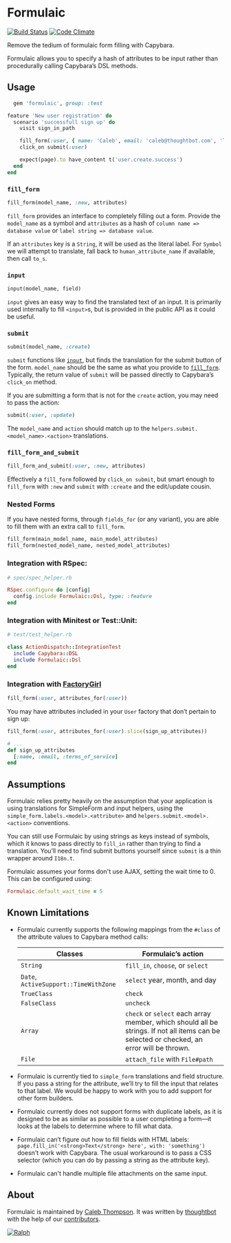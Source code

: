 # Formulaic

[![Build Status](https://travis-ci.org/thoughtbot/formulaic.png?branch=master)](https://travis-ci.org/thoughtbot/formulaic)
[![Code Climate](https://codeclimate.com/github/thoughtbot/formulaic.png)](https://codeclimate.com/github/thoughtbot/formulaic)

Remove the tedium of formulaic form filling with Capybara.

Formulaic allows you to specify a hash of attributes to be input rather than
procedurally calling Capybara’s DSL methods.

## Usage
```ruby
  gem 'formulaic', group: :test
```

```ruby
feature 'New user registration' do
  scenario 'successfull sign up' do
    visit sign_in_path

    fill_form(:user, { name: 'Caleb', email: 'caleb@thoughtbot.com', 'Terms of Service' => true })
    click_on submit(:user)

    expect(page).to have_content t('user.create.success')
  end
end
```


### `fill_form`

```ruby
fill_form(model_name, :new, attributes)
```

`fill_form` provides an interface to completely filling out a form. Provide the
`model_name` as a symbol and `attributes` as a hash of
`column name => database value` or `label string => database value`.

If an `attributes` key is a `String`, it will be used as the literal label.
For `Symbol` we will attempt to translate, fall back to `human_attribute_name`
if available, then call `to_s`.

### `input`

```ruby
input(model_name, field)
```

`input` gives an easy way to find the translated text of an input. It is
primarily used internally to fill `<input>`s, but is provided in the public API
as it could be useful.

### `submit`

```ruby
submit(model_name, :create)
```

`submit` functions like [`input`](#input), but finds the translation for the
submit button of the form. `model_name` should be the same as what you provide
to [`fill_form`](#fill\_form). Typically, the return value of `submit` will be
passed directly to Capybara’s `click_on` method.

If you are submitting a form that is not for the `create` action, you may need
to pass the action:

```ruby
submit(:user, :update)
```

The `model_name` and `action` should match up to the
`helpers.submit.<model_name>.<action>` translations.

### `fill_form_and_submit`

```ruby
fill_form_and_submit(:user, :new, attributes)
```

Effectively a `fill_form` followed by `click_on submit`, but smart enough to
`fill_form` with `:new` and `submit` with `:create` and the edit/update cousin.

### Nested Forms

If you have nested forms, through `fields_for` (or any variant), you are able to
fill them with an extra call to `fill_form`.

```ruby
fill_form(main_model_name, main_model_attributes)
fill_form(nested_model_name, nested_model_attributes)
```

### Integration with RSpec:

```ruby
# spec/spec_helper.rb

RSpec.configure do |config|
  config.include Formulaic::Dsl, type: :feature
end
```

### Integration with Minitest or Test::Unit:

```ruby
# test/test_helper.rb

class ActionDispatch::IntegrationTest
  include Capybara::DSL
  include Formulaic::Dsl
end
```

### Integration with [FactoryGirl](https://github.com/thoughtbot/factory_girl)

```ruby
fill_form(:user, attributes_for(:user))
```

You may have attributes included in your `User` factory that don’t pertain to
sign up:

```ruby
fill_form(:user, attributes_for(:user).slice(sign_up_attributes))

# ...
def sign_up_attributes
  [:name, :email, :terms_of_service]
end
```

## Assumptions

Formulaic relies pretty heavily on the assumption that your application is using
translations for SimpleForm and input helpers, using the
`simple_form.labels.<model>.<attribute>` and `helpers.submit.<model>.<action>`
conventions.

You can still use Formulaic by using strings as keys instead of symbols, which
it knows to pass directly to `fill_in` rather than trying to find a translation.
You’ll need to find submit buttons yourself since `submit` is a thin wrapper
around `I18n.t`.

Formulaic assumes your forms don't use AJAX, setting the wait time to 0. This can be configured using:
```ruby
Formulaic.default_wait_time = 5
```

## Known Limitations

* Formulaic currently supports the following mappings from the `#class` of the
  attribute values to Capybara method calls:

  | Classes                               | Formulaic’s action               |
  | --------------------------------------|----------------------------------|
  | `String`                              | `fill_in`, `choose`, or `select` |
  | `Date`, `ActiveSupport::TimeWithZone` | `select` year, month, and day    |
  | `TrueClass`                           | `check`                          |
  | `FalseClass`                          | `uncheck`                        |
  | `Array`                               | `check` or `select` each array member, which should all be strings. If not all items can be selected or checked, an error will be thrown.|
  | `File`                                | `attach_file` with `File#path`   |

* Formulaic is currently tied to `simple_form` translations and field structure.
  If you pass a string for the attribute, we’ll try to fill the input that
  relates to that label. We would be happy to work with you to add support for
  other form builders.
* Formulaic currently does not support forms with duplicate labels, as it is
  designed to be as similar as possible to a user completing a form—it looks at
  the labels to determine where to fill what data.
* Formulaic can’t figure out how to fill fields with HTML labels:
  `page.fill_in('<strong>Text</strong> here', with: 'something')` doesn’t work
  with Capybara. The usual workaround is to pass a CSS selector (which you can
  do by passing a string as the attribute key).
* Formulaic can't handle multiple file attachments on the same input.

## About

Formulaic is maintained by [Caleb Thompson](http://github.com/calebthompson).
It was written by [thoughtbot](http://thoughtbot.com) with the help of our
[contributors](http://github.com/thoughtbot/formulaic/contributors).

[![Ralph](http://thoughtbot.com/assets/thoughtbot-logo.png)](http://thoughtbot.com)
